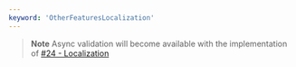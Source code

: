 ```yaml
---
keyword: 'OtherFeaturesLocalization'
---
```



> **Note**
> Async validation will become available with the implementation of [#24 - Localization](https://github.com/bohoffi/ts-fluentvalidation/issues/24)
